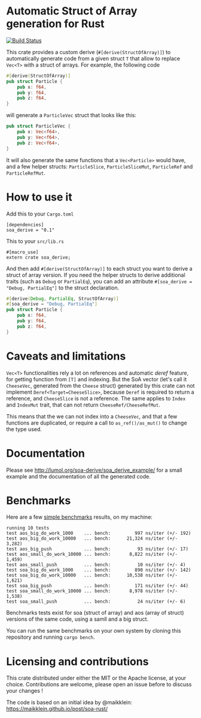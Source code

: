 # Automatic Struct of Array generation for Rust

[![Build Status](https://travis-ci.org/lumol-org/soa-derive.svg?branch=master)](https://travis-ci.org/lumol-org/soa-derive)

This crate provides a custom derive (`#[derive(StructOfArray)]`) to
automatically generate code from a given struct `T` that allow to replace
`Vec<T>` with a struct of arrays. For example, the following code

```rust
#[derive(StructOfArray)]
pub struct Particle {
    pub x: f64,
    pub y: f64,
    pub z: f64,
}
```

will generate a `ParticleVec` struct that looks like this:

```rust
pub struct ParticleVec {
    pub x: Vec<f64>,
    pub y: Vec<f64>,
    pub z: Vec<f64>,
}
```

It will also generate the same functions that a `Vec<Particle>` would have, and
a few helper structs: `ParticleSlice`, `ParticleSliceMut`, `ParticleRef` and
`ParticleRefMut`.

# How to use it

Add this to your `Cargo.toml`

```
[dependencies]
soa_derive = "0.1"
```

This to your `src/lib.rs`

```
#[macro_use]
extern crate soa_derive;
```

And then add `#[derive(StructOfArray)]` to each struct you want to derive a
struct of array version. If you need the helper structs to derive additional
traits (such as `Debug` or `PartialEq`), you can add an attribute
`#[soa_derive = "Debug, PartialEq"]` to the struct declaration.

```rust
#[derive(Debug, PartialEq, StructOfArray)]
#[soa_derive = "Debug, PartialEq"]
pub struct Particle {
    pub x: f64,
    pub y: f64,
    pub z: f64,
}
```

# Caveats and limitations

`Vec<T>` functionalities rely a lot on references and automatic *deref* feature,
for getting function from `[T]` and indexing. But the SoA vector (let's call it
`CheeseVec`, generated from the `Cheese` struct) generated by this crate can not
implement `Deref<Target=CheeseSlice>`, because `Deref` is required to return a
reference, and `CheeseSlice` is not a reference. The same applies to `Index` and
`IndexMut` trait, that can not return `CheeseRef/CheeseRefMut`.

This means that the we can not index into a `CheeseVec`, and that a few
functions are duplicated, or require a call to `as_ref()/as_mut()` to change the
type used.

# Documentation

Please see http://lumol.org/soa-derive/soa_derive_example/ for a small example
and the documentation of all the generated code.

# Benchmarks

Here are a few [simple benchmarks](benches/soa.rs) results, on my machine:

```
running 10 tests
test aos_big_do_work_1000    ... bench:         997 ns/iter (+/- 192)
test aos_big_do_work_10000   ... bench:      21,324 ns/iter (+/- 3,282)
test aos_big_push            ... bench:          93 ns/iter (+/- 17)
test aos_small_do_work_10000 ... bench:       8,822 ns/iter (+/- 1,459)
test aos_small_push          ... bench:          10 ns/iter (+/- 4)
test soa_big_do_work_1000    ... bench:         890 ns/iter (+/- 142)
test soa_big_do_work_10000   ... bench:      10,538 ns/iter (+/- 1,621)
test soa_big_push            ... bench:         171 ns/iter (+/- 44)
test soa_small_do_work_10000 ... bench:       8,978 ns/iter (+/- 1,538)
test soa_small_push          ... bench:          24 ns/iter (+/- 6)
```

Benchmarks tests exist for soa (struct of array) and aos (array of struct)
versions of the same code, using a samll and a big struct.

You can run the same benchmarks on your own system by cloning this repository
and running `cargo bench`.

# Licensing and contributions

This crate distributed under either the MIT or the Apache license, at your
choice. Contributions are welcome, please open an issue before to discuss your
changes !

The code is based on an initial idea by @maikklein:  https://maikklein.github.io/post/soa-rust/

